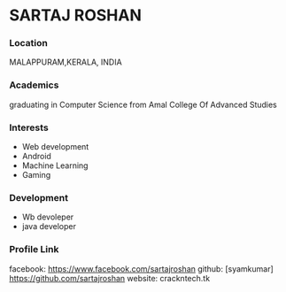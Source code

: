 # SARTAJ ROSHAN

### Location

MALAPPURAM,KERALA, INDIA

### Academics

graduating in Computer Science from Amal College Of Advanced Studies

### Interests

- Web development
- Android
- Machine Learning
- Gaming


### Development

- Wb devoleper
- java developer


### Profile Link

facebook: https://www.facebook.com/sartajroshan
github: [syamkumar] https://github.com/sartajroshan
website: crackntech.tk
